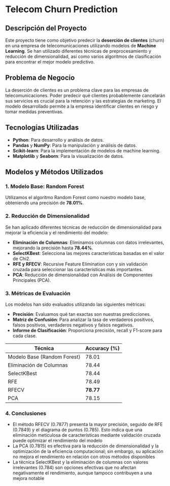 # Telecom Churn Prediction

## Descripción del Proyecto
Este proyecto tiene como objetivo predecir la **deserción de clientes** (churn) en una empresa de telecomunicaciones utilizando modelos de **Machine Learning**. Se han utilizado diferentes técnicas de preprocesamiento y reducción de dimensionalidad, así como varios algoritmos de clasificación para encontrar el mejor modelo predictivo.

## Problema de Negocio
La deserción de clientes es un problema clave para las empresas de telecomunicaciones. Poder predecir qué clientes probablemente cancelarán sus servicios es crucial para la retención y las estrategias de marketing. El modelo desarrollado permite a la empresa identificar clientes en riesgo y tomar medidas preventivas.

## Tecnologías Utilizadas
- **Python**: Para desarrollo y análisis de datos.
- **Pandas** y **NumPy**: Para la manipulación y análisis de datos.
- **Scikit-learn**: Para la implementación de modelos de machine learning.
- **Matplotlib** y **Seaborn**: Para la visualización de datos.

## Modelos y Métodos Utilizados

### 1. Modelo Base: Random Forest
Utilizamos el algoritmo Random Forest como nuestro modelo base, obteniendo una precisión de **78.01%**.

### 2. Reducción de Dimensionalidad
Se han aplicado diferentes técnicas de reducción de dimensionalidad para mejorar la eficiencia y el rendimiento del modelo:
- **Eliminación de Columnas**: Eliminamos columnas con datos irrelevantes, mejorando la precisión hasta **78.44%**.
- **SelectKBest**: Selecciona las mejores características basadas en el valor de Chi2.
- **RFE y RFECV**: Recursive Feature Elimination con y sin validación cruzada para seleccionar las características más importantes.
- **PCA**: Reducción de dimensionalidad con Análisis de Componentes Principales (PCA).

### 3. Métricas de Evaluación
Los modelos han sido evaluados utilizando las siguientes métricas:
- **Precisión**: Evaluamos qué tan exactas son nuestras predicciones.
- **Matriz de Confusión**: Para analizar la tasa de verdaderos positivos, falsos positivos, verdaderos negativos y falsos negativos.
- **Informe de Clasificación**: Proporciona precisión, recall y F1-score para cada clase.

| Técnica | Accuracy (%) |
|--------|--------------|
| Modelo Base (Random Forest) | 78.01 |
| Eliminación de Columnas | 78.44 |
| SelectKBest | 78.44 |
| RFE | 78.49 |
| RFECV | **78.77** |
| PCA | 78.15 |

### 4. Conclusiones
- El método RFECV (0.7877) presenta la mayor precisión, seguido de RFE (0.7849) y el diagrama de puntos (0.785). Esto indica que una eliminación meticulosa de características mediante validación cruzada puede optimizar el rendimiento del modelo
- La PCA (0.7815) es efectiva para la reducción de dimensionalidad y la optimización de la eficiencia computacional; sin embargo, su aplicación no mejora el rendimiento en relación con otros métodos disponibles
- La técnica SelectKBest y la eliminación de columnas con valores irrelevantes (0.784) son opciones efectivas que no afectan negativamente el rendimiento, aunque tampoco contribuyen a una mejora notable
